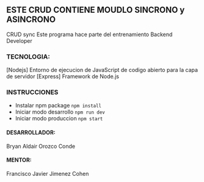 ## ESTE CRUD CONTIENE MOUDLO SINCRONO y ASINCRONO

CRUD sync 
Este programa hace parte del entrenamiento Backend Developer

### TECNOLOGIA:
[Nodejs] Entorno de ejecucion de JavaScript de codigo abierto para la capa de servidor
[Express] Framework de Node.js

### INSTRUCCIONES
- Instalar npm package ``` npm install ```
- Iniciar modo desarrollo ``` npm run dev ```
- Iniciar modo produccion ``` npm start ```

#### DESARROLLADOR:
Bryan Aldair Orozco Conde

#### MENTOR:
Francisco Javier Jimenez Cohen



